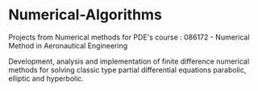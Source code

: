 # Numerical-Algorithms
Projects from Numerical methods for PDE's course : 
086172 - Numerical Method in Aeronautical Engineering

Development, analysis and implementation of finite difference numerical methods 
for solving classic type partial differential equations parabolic, elliptic and hyperbolic.
